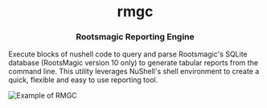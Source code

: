 <h1 align="center">rmgc</h1>
<h3 align="center">Rootsmagic Reporting Engine</h3>

Execute blocks of nushell code to query and parse Rootsmagic's SQLite database (RootsMagic version 10 only) to generate tabular reports from the command line.  This utility leverages NuShell's shell environment to create a quick, flexible and easy to use reporting tool.

![Example of RMGC](https://github.com/miams/rmgc/screencast/blob/main/example1.gif)
